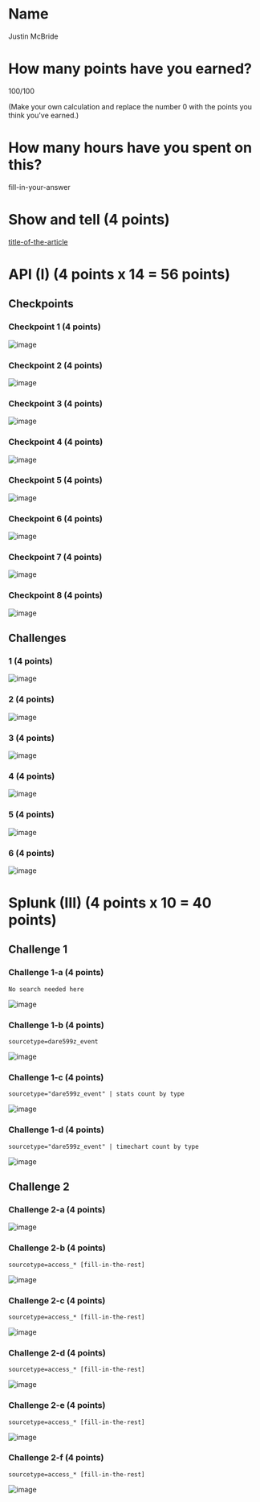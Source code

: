 # Name

Justin McBride

# How many points have you earned?

100/100

(Make your own calculation and replace the number 0 with the points you think you've earned.)

# How many hours have you spent on this?

fill-in-your-answer

# Show and tell (4 points)

[title-of-the-article](http://link-to-an-interesting-data-visualization-about-politics)

# API (I) (4 points x 14 = 56 points)

## Checkpoints

### Checkpoint 1 (4 points)

![image](images/cp1.png?raw=true)

### Checkpoint 2 (4 points)

![image](images/cp2.png?raw=true)

### Checkpoint 3 (4 points)

![image](images/cp3.png?raw=true)

### Checkpoint 4 (4 points)

![image](images/cp4.png?raw=true)

### Checkpoint 5 (4 points)

![image](images/cp5.png?raw=true)

### Checkpoint 6 (4 points)

![image](images/cp6.png?raw=true)

### Checkpoint 7 (4 points)

![image](images/cp7.png?raw=true)

### Checkpoint 8 (4 points)

![image](images/cp8.png?raw=true)

## Challenges

### 1 (4 points)

![image](images/ch1.png?raw=true)

### 2 (4 points)

![image](images/ch2.png?raw=true)

### 3 (4 points)

![image](images/ch3.png?raw=true)

### 4 (4 points)

![image](images/ch4.png?raw=true)

### 5 (4 points)

![image](images/ch5.png?raw=true)

### 6 (4 points)

![image](images/ch6.png?raw=true)



# Splunk (III) (4 points x 10 = 40 points)

## Challenge 1

### Challenge 1-a (4 points)
```
No search needed here
```
![image](splunk/ch1a.png?raw=true)

### Challenge 1-b (4 points)
```
sourcetype=dare599z_event
```
![image](splunk/ch1b.png?raw=true)

### Challenge 1-c (4 points)
```
sourcetype="dare599z_event" | stats count by type
```
![image](splunk/ch1c.png?raw=true)

### Challenge 1-d (4 points)
```
sourcetype="dare599z_event" | timechart count by type
```
![image](splunk/ch1d.png?raw=true)

## Challenge 2

### Challenge 2-a (4 points)
![image](image.png?raw=true)

### Challenge 2-b (4 points)
```
sourcetype=access_* [fill-in-the-rest]
```
![image](image.png?raw=true)

### Challenge 2-c (4 points)
```
sourcetype=access_* [fill-in-the-rest]
```
![image](image.png?raw=true)

### Challenge 2-d (4 points)
```
sourcetype=access_* [fill-in-the-rest]
```
![image](image.png?raw=true)

### Challenge 2-e (4 points)
```
sourcetype=access_* [fill-in-the-rest]
```
![image](image.png?raw=true)

### Challenge 2-f (4 points)
```
sourcetype=access_* [fill-in-the-rest]
```
![image](image.png?raw=true)
